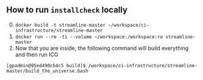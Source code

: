 ## How to run `installcheck` locally ##

0. `docker build -t streamline-master ~/workspace/ci-infrastructure/streamline-master`
0. `docker run --rm -ti --volume ~/workspace:/workspace:ro streamline-master`
0. Now that you are inside, the following command will build everything and then run ICG
  ```
  [gpadmin@95ed490cb4c5 build]$ /workspace/ci-infrastructure/streamline-master/build_the_universe.bash
  ```
